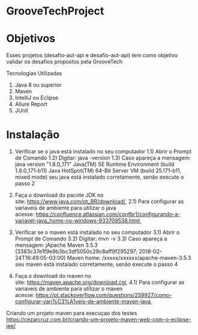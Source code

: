 # GrooveTechProject

# Objetivos
Esses projetos (desafio-aut-api e desafio-aut-api) tem como objetivo validar os desafios propostos pela GrooveTech

Tecnologias Utilizadas
1. Java 8 ou superior
2. Maven
3. IntelliJ ou Eclipse
4. Allure Report
5. JUnit

# Instalação
1. Verificar se o java está instalado no seu computador 
    1.1) Abrir o Prompt de Comando 
    1.2) Digitar: java -version 1.3) Caso apareça a mensagem: java version "1.8.0_171" Java(TM) SE Runtime Environment (build 1.8.0_171-b11) Java HotSpot(TM) 64-Bit Server VM (build 25.171-b11, mixed mode) seu java está instalado corretamente, senão execute o passo 2 
    
2. Faça o download do pacote JDK no site: https://www.java.com/pt_BR/download/ 
    2.1) Para configurar as variaveis de ambiente para utilizar o java acesse: https://confluence.atlassian.com/confbr1/configurando-a-variavel-java_home-no-windows-933709538.html 
3. Verificar se o maven está instalado no seu computador 
    3.1) Abrir o Prompt de Comando 
    3.2) Digitar: mvn -v 
    3.3) Caso apareça a mensagem: jApache Maven 3.5.3 (3383c37e1f9e9b3bc3df5050c29c8aff9f295297; 2018-02-24T16:49:05-03:00) Maven home: /xxxxx/xxxxxx/apache-maven-3.5.3 seu maven está instalado corretamente, senão execute o passo 4 
    
4. Faça o download do maven no site: https://maven.apache.org/download.cgi 
    4.1) Para configurar as variaveis de ambiente para utilizar o maven acesse: https://pt.stackoverflow.com/questions/259927/como-configurar-vari%C3%A1veis-de-ambiente-maven-java 

Criando um projeto maven para execuçao dos testes
https://cezarcruz.com.br/criando-um-projeto-maven-web-com-o-eclipse-jee/




